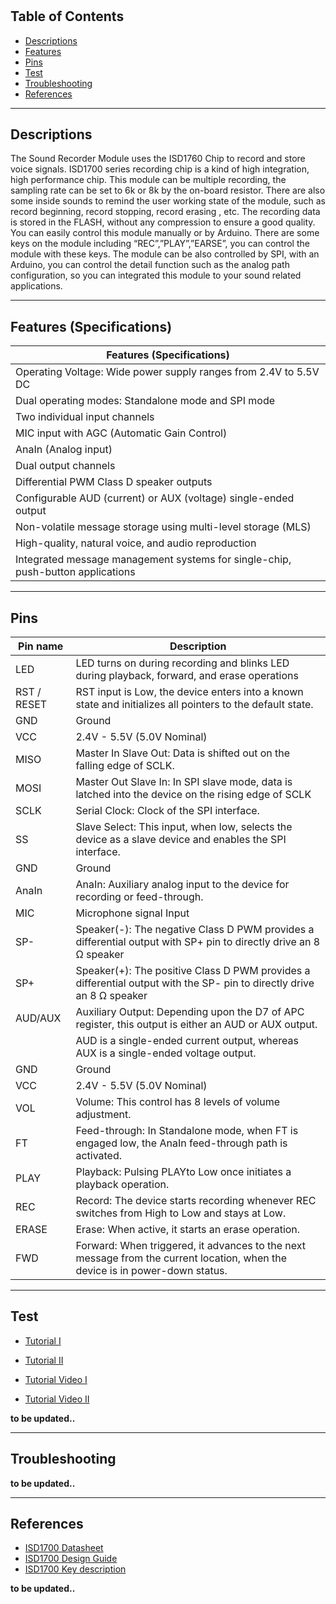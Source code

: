 #

## Table of Contents

-   [Descriptions](#descriptions)
-   [Features](#features)
-   [Pins](#pins)
-   [Test](#test-code)
-   [Troubleshooting](#troubleshooting)
-   [References](#references)

---

## Descriptions

The Sound Recorder Module uses the ISD1760 Chip to record and store voice signals. ISD1700 series recording chip is a kind of high integration, high performance chip. This module can be multiple recording, the sampling rate can be set to 6k or 8k by the on-board resistor. There are also some inside sounds to remind the user working state of the module, such as record beginning, record stopping, record erasing , etc. The recording data is stored in the FLASH, without any compression to ensure a good quality. You can easily control this module manually or by Arduino. There are some keys on the module including “REC”,”PLAY”,”EARSE”, you can control the module with these keys. The module can be also controlled by SPI, with an Arduino, you can control the detail function such as the analog path configuration, so you can integrated this module to your sound related applications.

---

## Features (Specifications)

| Features (Specifications)                                                       |
| ------------------------------------------------------------------------------- |
| Operating Voltage: Wide power supply ranges from 2.4V to 5.5V DC                |
| Dual operating modes: Standalone mode and SPI mode                              |
| Two individual input channels                                                   |
| MIC input with AGC (Automatic Gain Control)                                     |
| AnaIn (Analog input)                                                            |
| Dual output channels                                                            |
| Differential PWM Class D speaker outputs                                        |
| Configurable AUD (current) or AUX (voltage) single-ended output                 |
| Non-volatile message storage using multi-level storage (MLS)                    |
| High-quality, natural voice, and audio reproduction                             |
| Integrated message management systems for single-chip, push-button applications |

---

## Pins

| Pin name    | Description                                                                                                                  |
| ----------- | ---------------------------------------------------------------------------------------------------------------------------- |
| LED         | LED turns on during recording and blinks LED during playback, forward, and erase operations                                  |
| RST / RESET | RST input is Low, the device enters into a known state and initializes all pointers to the default state.                    |
| GND         | Ground                                                                                                                       |
| VCC         | 2.4V - 5.5V (5.0V Nominal)                                                                                                   |
| MISO        | Master In Slave Out: Data is shifted out on the falling edge of SCLK.                                                        |
| MOSI        | Master Out Slave In: In SPI slave mode, data is latched into the device on the rising edge of SCLK                           |
| SCLK        | Serial Clock: Clock of the SPI interface.                                                                                    |
| SS          | Slave Select: This input, when low, selects the device as a slave device and enables the SPI interface.                      |
| GND         | Ground                                                                                                                       |
| AnaIn       | AnaIn: Auxiliary analog input to the device for recording or feed-through.                                                   |
| MIC         | Microphone signal Input                                                                                                      |
| SP-         | Speaker(-): The negative Class D PWM provides a differential output with SP+ pin to directly drive an 8 Ω speaker            |
| SP+         | Speaker(+): The positive Class D PWM provides a differential output with the SP- pin to directly drive an 8 Ω speaker        |
| AUD/AUX     | Auxiliary Output: Depending upon the D7 of APC register, this output is either an AUD or AUX output.                         |
|             | AUD is a single-ended current output, whereas AUX is a single-ended voltage output.                                          |
| GND         | Ground                                                                                                                       |
| VCC         | 2.4V - 5.5V (5.0V Nominal)                                                                                                   |
| VOL         | Volume: This control has 8 levels of volume adjustment.                                                                      |
| FT          | Feed-through: In Standalone mode, when FT is engaged low, the AnaIn feed-through path is activated.                          |
| PLAY        | Playback: Pulsing PLAYto Low once initiates a playback operation.                                                            |
| REC         | Record: The device starts recording whenever REC switches from High to Low and stays at Low.                                 |
| ERASE       | Erase: When active, it starts an erase operation.                                                                            |
| FWD         | Forward: When triggered, it advances to the next message from the current location, when the device is in power-down status. |

---

## Test

-   [Tutorial I](https://bit.ly/3wQ9Qcj)
-   [Tutorial II](https://bit.ly/3uHuhq1)

-   [Tutorial Video I](https://www.youtube.com/watch?v=C13JUu38oZQ)
-   [Tutorial Video II](https://youtu.be/KDc2Z43DzT0)

**to be updated..**

---

## Troubleshooting

**to be updated..**

---

## References

-   [ISD1700 Datasheet](https://bit.ly/3sb73qy)
-   [ISD1700 Design Guide](https://bit.ly/2PSvQCI)
-   [ISD1700 Key description](https://bit.ly/Key-Description)

**to be updated..**
